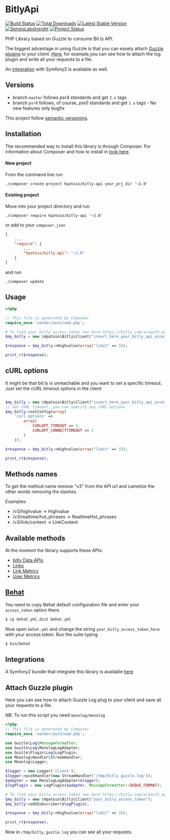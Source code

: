 # BitlyApi 

[![Build Status](https://travis-ci.org/hpatoio/bitly-api.png?branch=master)](https://travis-ci.org/hpatoio/bitly-api) 
[![Total Downloads](https://poser.pugx.org/hpatoio/bitly-api/downloads.png)](https://packagist.org/packages/hpatoio/bitly-api)
[![Latest Stable Version](https://poser.pugx.org/hpatoio/bitly-api/v/stable.png)](https://packagist.org/packages/hpatoio/bitly-api)
[![SensioLabsInsight](https://insight.sensiolabs.com/projects/8d861d8b-3529-493d-b801-1a11a098492e/mini.png)](https://insight.sensiolabs.com/projects/8d861d8b-3529-493d-b801-1a11a098492e)
[![Project Status](http://stillmaintained.com/hpatoio/bitly-api.png)](http://stillmaintained.com/hpatoio/bitly-api)

PHP Library based on Guzzle to consume Bit.ly API.

The biggest advantage in using Guzzle is that you can easely attach [Guzzle plugins](http://guzzle.readthedocs.org/en/latest/plugins/plugins-overview.html) to your client. [Here](#attach-guzzle-plugin), for example,you can see how to attach the log plugin and write all your requests to a file.

An [integration](#integrations) with Symfony2 is available as well.

## Versions

* branch `master` follows _psr4_ standards and get `2.x` tags
* branch `psr0` follows, of course, _psr0_ standards and get `1.x` tags - No new features only bugfix

This project follow [semantic versioning](http://semver.org/). 

## Installation

The recommended way to install this library is through Composer.
For information about Composer and how to install in [look here](http://getcomposer.org/doc/00-intro.md).

#### New project 

From the command line run 

```shell
./composer create-project hpatoio/bitly-api your_prj_dir '~2.0'
```

#### Existing project

Move into your project directory and run

```shell
./composer require hpatoio/bitly-api '~2.0'
```
or add to your `composer.json`
```json
{
    ...
    "require": {
        ...
        "hpatoio/bitly-api": "~2.0"
    }
}
```
and run 
```shell
./composer update
```

## Usage
```php
<?php

// This file is generated by Composer
require_once 'vendor/autoload.php';

# To find your bitly access token see here https://bitly.com/a/oauth_apps
$my_bitly = new \Hpatoio\Bitly\Client("insert_here_your_bitly_api_access_token");

$response = $my_bitly->Highvalue(array("limit" => 3));

print_r($response);

```
## cURL options

It might be that bit.ly is unreachable and you want to set a specific timeout.
Just set the cURL timeout options in the client:

```php

$my_bitly = new \Hpatoio\Bitly\Client("insert_here_your_bitly_api_access_token");
// set cURL timeout, you can specify any cURL options
$my_bitly->setConfig(array(
    'curl.options' => 
        array(
            CURLOPT_TIMEOUT => 2, 
            CURLOPT_CONNECTTIMEOUT => 2
        )
    ));

$response = $my_bitly->Highvalue(array("limit" => 3));

print_r($response);

```


## Methods names

To get the method name remove "v3" from the API url and camelize the other words removing the slashes.

Examples:

* /v3/highvalue -> Highvalue
* /v3/realtime/hot_phrases -> RealtimeHot_phrases
* /v3/link/content -> LinkContent

## Available methods
At the moment the library supports these APIs:

- [bitly Data APIs](http://dev.bitly.com/data_apis.html)
- [Links](http://dev.bitly.com/links.html)
- [Link Metrics](dev.bitly.com/link_metrics.html)
- [User Metrics](http://dev.bitly.com/user_metrics.html)

## [Behat](http://behat.org)
You need to copy Behat default configuration file and enter your ``access_token`` option there.
```bash
$ cp behat.yml.dist behat.yml
```
Now open `behat.yml` and change the string `your_bitly_access_token_here` with your access token.
Run the suite typing
```bash
$ bin/behat
```

## Integrations
A Symfony2 bundle that integrate this library is available [here](https://github.com/hpatoio/BitlyBundle)

## Attach Guzzle plugin

Here you can see how to attach Guzzle Log plug to your client and save all your requests to a file.

*NB:* To run this script you need `monolog/monolog`

```php
<?php
// This file is generated by Composer
require_once 'vendor/autoload.php';

use Guzzle\Log\MessageFormatter;
use Guzzle\Log\MonologLogAdapter;
use Guzzle\Plugin\Log\LogPlugin;
use Monolog\Handler\StreamHandler;
use Monolog\Logger;

$logger = new Logger('client');
$logger->pushHandler(new StreamHandler('/tmp/bitly_guzzle.log'));
$adapter = new MonologLogAdapter($logger);
$logPlugin = new LogPlugin($adapter, MessageFormatter::DEBUG_FORMAT);

# To find your bitly access token see here https://bitly.com/a/oauth_apps
$my_bitly = new \Hpatoio\Bitly\Client("your_bitly_access_token");
$my_bitly->addSubscriber($logPlugin);

$response = $my_bitly->Highvalue(array("limit" => 3));

print_r($response);
```

Now in `/tmp/bitly_guzzle.log` you can see all your requests.
